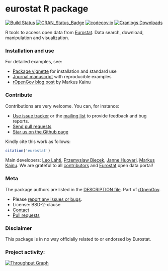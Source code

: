 eurostat R package
======

<!--[![Stories in Ready](https://badge.waffle.io/ropengov/eurostat.png?label=TODO)](http://waffle.io/ropengov/eurostat)-->
[![Build Status](https://travis-ci.org/rOpenGov/eurostat.svg?branch=master)](https://travis-ci.org/rOpenGov/eurostat)
[![CRAN_Status_Badge](http://www.r-pkg.org/badges/version/eurostat)](http://cran.r-project.org/package=eurostat)
[![codecov.io](https://codecov.io/github/rOpenGov/eurostat/coverage.svg?branch=master)](https://codecov.io/github/rOpenGov/eurostat?branch=master)
[![Cranlogs Downloads](http://cranlogs.r-pkg.org/badges/grand-total/eurostat)](http://cran.r-project.org/package=eurostat)


R tools to access open data from [Eurostat](http://ec.europa.eu/eurostat). Data search, download, manipulation and visualization.


### Installation and use

For detailed examples, see:

 * [Package vignette](https://github.com/rOpenGov/eurostat/blob/master/vignettes/eurostat_tutorial.md) for installation and standard use
 * [Journal manuscript](https://github.com/rOpenGov/eurostat/blob/master/vignettes/2015-RJournal/lahti-huovari-kainu-biecek.md) with reproducible examples
 * [rOpenGov blog post](http://ropengov.github.io/r/2015/05/01/eurostat-package-examples/) by Markus Kainu


### Contribute

Contributions are very welcome. You can, for instance:

  * [Use issue tracker](https://github.com/ropengov/eurostat/issues) or the [mailing list](https://github.com/rOpenGov/eurostat/blob/master/DESCRIPTION) to provide feedback and bug reports.
  * [Send pull requests](https://github.com/ropengov/eurostat/)
  * [Star us on the Github page](https://github.com/ropengov/eurostat)

Kindly cite this work as follows:


```r
citation('eurostat')
```

Main developers: [Leo Lahti](https://github.com/antagomir),
[Przemyslaw Biecek](https://github.com/pbiecek), [Janne
Huovari](https://github.com/jhuovari), [Markus
Kainu](https://github.com/muuankarski). We are grateful to all
[contributors](https://github.com/rOpenGov/eurostat/graphs/contributors)
and [Eurostat](http://ec.europa.eu/eurostat/) open data portal!


### Meta

The package authors are listed in the [DESCRIPTION file](DESCRIPTION). Part of [rOpenGov](http://ropengov.github.io/).

* Please [report any issues or bugs](https://github.com/ropengov/eurostat/issues).
* License: BSD-2-clause
* [Contact](http://ropengov.github.io/contribute/)
* [Pull requests](https://github.com/ropengov/eurostat/)

### Disclaimer

This package is in no way officially related to or endorsed by Eurostat.


### Project activity:

[![Throughput Graph](https://graphs.waffle.io/rOpenGov/eurostat/throughput.svg)](https://waffle.io/rOpenGov/eurostat/metrics/throughput)

